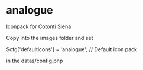 # analogue
Iconpack for Cotonti Siena

Copy into the images folder and set

$cfg['defaulticons'] = 'analogue';	// Default icon pack

in the datas/config.php

